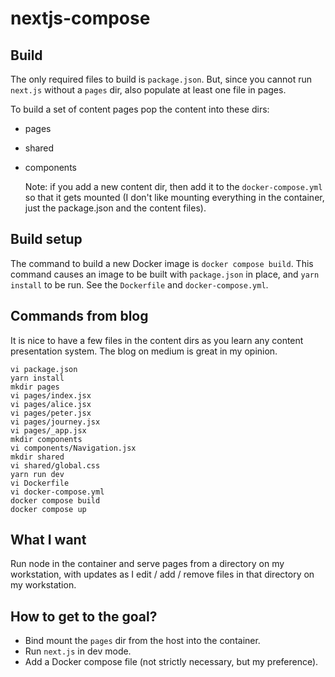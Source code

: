 # nextjs-compose

## Build

The only required files to build is `package.json`.
But, since you cannot run `next.js` without a `pages` dir,
also populate at least one file in pages.

To build a set of content pages pop the content into
these dirs:
 - pages
 - shared
 - components

    Note: if you add a new content dir, then add it to the 
    `docker-compose.yml` so that it gets mounted (I don't 
    like mounting everything in the container, just the 
    package.json and the content files).

## Build setup
The command to build a new Docker image is `docker compose build`.
This command causes an image to be built with `package.json` in 
place, and `yarn install` to be run.  See the `Dockerfile` and
`docker-compose.yml`.

## Commands from blog

It is nice to have a few files in the content dirs as
you learn any content presentation system.  The blog on 
medium is great in my opinion.

```
vi package.json
yarn install
mkdir pages
vi pages/index.jsx
vi pages/alice.jsx
vi pages/peter.jsx
vi pages/journey.jsx
vi pages/_app.jsx
mkdir components
vi components/Navigation.jsx
mkdir shared
vi shared/global.css
yarn run dev
vi Dockerfile
vi docker-compose.yml
docker compose build
docker compose up
```

## What I want

Run node in the container and serve pages from a directory
on my workstation, with updates as I edit / add / remove
files in that directory on my workstation.

## How to get to the goal?
- Bind mount the `pages` dir from the host into the container.
- Run `next.js` in dev mode.
- Add a Docker compose file (not strictly necessary, but my
preference).
